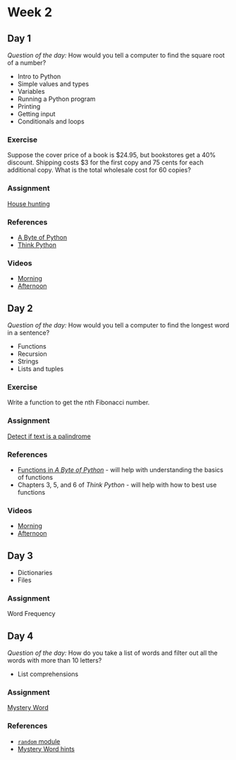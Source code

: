 # Week 2

## Day 1

_Question of the day:_ How would you tell a computer to find the square root of a number?

- Intro to Python
- Simple values and types
- Variables
- Running a Python program
- Printing
- Getting input
- Conditionals and loops

### Exercise

Suppose the cover price of a book is $24.95, but bookstores get a 40% discount. Shipping costs $3 for the first copy and 75 cents for each additional copy. What is the total wholesale cost for 60 copies?

### Assignment

[House hunting](https://classroom.github.com/a/rL5uNkZt)

### References

- [A Byte of Python](https://python.swaroopch.com/)
- [Think Python](http://greenteapress.com/thinkpython2/html/index.html)

### Videos

- [Morning](https://drive.google.com/file/d/1duuM-JdibZMh7JhZs5j3Od51y3LRnWqN/view)
- [Afternoon](https://drive.google.com/file/d/1UBZgH4FEWCz38qTzOLzEVr4oi9ZpZRlo/view)

## Day 2

_Question of the day:_ How would you tell a computer to find the longest word in a sentence?

- Functions
- Recursion
- Strings
- Lists and tuples

### Exercise

Write a function to get the nth Fibonacci number.

### Assignment

[Detect if text is a palindrome](https://classroom.github.com/a/9Ss--3rP)

### References

- [Functions in _A Byte of Python_](https://python.swaroopch.com/functions.html) - will help with understanding the basics of functions
- Chapters 3, 5, and 6 of _Think Python_ - will help with how to best use functions

### Videos

- [Morning](https://drive.google.com/file/d/150UTMfNyBC9mmjKf8A8wfPEyUMbrTBiW/view)
- [Afternoon](https://drive.google.com/file/d/1Zz4j1JiMv6xpsnDjna2pufbympAjUgR1/view)

## Day 3

- Dictionaries
- Files

### Assignment

Word Frequency

## Day 4

_Question of the day:_ How do you take a list of words and filter out all the words with more than 10 letters?

- List comprehensions

### Assignment

[Mystery Word](https://classroom.github.com/a/WdYQZ2Fm)

### References

- [`random` module](https://docs.python.org/3/library/random.html)
- [Mystery Word hints](mystery-word-hints.md)
